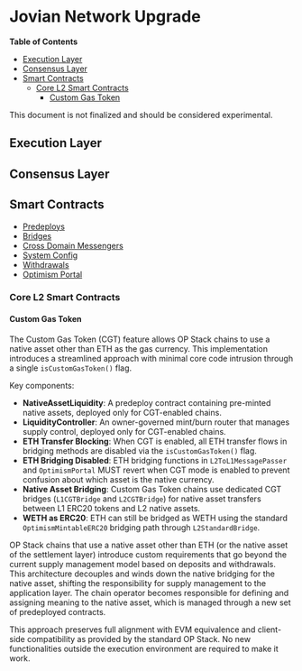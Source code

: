 # Jovian Network Upgrade

<!-- START doctoc generated TOC please keep comment here to allow auto update -->
<!-- DON'T EDIT THIS SECTION, INSTEAD RE-RUN doctoc TO UPDATE -->
**Table of Contents**

- [Execution Layer](#execution-layer)
- [Consensus Layer](#consensus-layer)
- [Smart Contracts](#smart-contracts)
  - [Core L2 Smart Contracts](#core-l2-smart-contracts)
    - [Custom Gas Token](#custom-gas-token)

<!-- END doctoc generated TOC please keep comment here to allow auto update -->

This document is not finalized and should be considered experimental.

## Execution Layer

## Consensus Layer

## Smart Contracts

- [Predeploys](./predeploys.md)
- [Bridges](./bridges.md)
- [Cross Domain Messengers](./messengers.md)
- [System Config](./system-config.md)
- [Withdrawals](./withdrawals.md)
- [Optimism Portal](./optimism-portal.md)

### Core L2 Smart Contracts

#### Custom Gas Token

The Custom Gas Token (CGT) feature allows OP Stack chains to use a native asset other than ETH as the gas currency. This implementation introduces a streamlined approach with minimal core code intrusion through a single `isCustomGasToken()` flag.

Key components:

- **NativeAssetLiquidity**: A predeploy contract containing pre-minted native assets, deployed only for CGT-enabled chains.
- **LiquidityController**: An owner-governed mint/burn router that manages supply control, deployed only for CGT-enabled chains.
- **ETH Transfer Blocking**: When CGT is enabled, all ETH transfer flows in bridging methods are disabled via the `isCustomGasToken()` flag.
- **ETH Bridging Disabled**: ETH bridging functions in `L2ToL1MessagePasser` and `OptimismPortal` MUST revert when CGT mode is enabled to prevent confusion about which asset is the native currency.
- **Native Asset Bridging**: Custom Gas Token chains use dedicated CGT bridges (`L1CGTBridge` and `L2CGTBridge`) for native asset transfers between L1 ERC20 tokens and L2 native assets.
- **WETH as ERC20**: ETH can still be bridged as WETH using the standard `OptimismMintableERC20` bridging path through `L2StandardBridge`.

OP Stack chains that use a native asset other than ETH (or the native asset of the settlement layer) introduce custom requirements that go beyond the current supply management model based on deposits and withdrawals. This architecture decouples and winds down the native bridging for the native asset, shifting the responsibility for supply management to the application layer. The chain operator becomes responsible for defining and assigning meaning to the native asset, which is managed through a new set of predeployed contracts.

This approach preserves full alignment with EVM equivalence and client-side compatibility as provided by the standard OP Stack. No new functionalities outside the execution environment are required to make it work.

